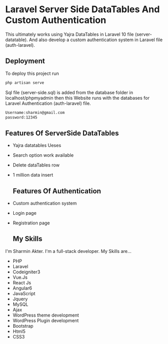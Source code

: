 
# Laravel Server Side DataTables And Custom Authentication
This ultimately works using Yajra DataTables in Laravel 10 file (server-datatable). And also develop a custom authentication system in Laravel file (auth-laravel).

## Deployment

To deploy this project run
```bash
php artisan serve
```
Sql file (server-side.sql) is added from the database folder in localhost/phpmyadmin then this Website runs with the databases for Laravel Authentication (auth-laravel) file.

```bash
Username:sharmin@gmail.com
password:12345
```

## Features Of ServerSide DataTables

- Yajra datatables Ueses
- Search option work available
- Delete dataTables row
- 1 million data insert

  ## Features Of Authentication
- Custom authentication system 
- Login page
- Registration page

  ## My Skills
I'm Sharmin Akter. I'm a full-stack developer. My Skills are...
- PHP
- Laravel 
- Codeigniter3 
- Vue.Js 
- React Js 
- Angular6 
- JavaScript 
- Jquery 
- MySQL
- Ajax 
- WordPress theme development
-  WordPress Plugin development
- Bootstrap
- Html5
- CSS3

